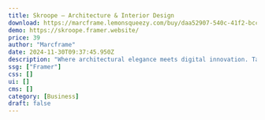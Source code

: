 ```yaml
---
title: Skroope — Architecture & Interior Design
download: https://marcframe.lemonsqueezy.com/buy/daa52907-540c-41f2-bcc7-d8358ce198d0?aff=YGGpO5
demo: https://skroope.framer.website/
price: 39
author: "Marcframe"
date: 2024-11-30T09:37:45.950Z
description: "Where architectural elegance meets digital innovation. Tailored for interior designers and architects, this customizable platform promises a seamless blend of style and functionality, setting your online presence apart effortlessly."
ssg: ["Framer"]
css: []
ui: []
cms: []
category: [Business]
draft: false
---
```

